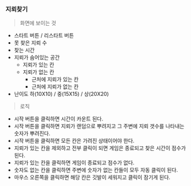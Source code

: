 ### **지뢰찾기**

> 화면에 보이는 것
  - 스타트 버튼 / 리스타트 버튼
  - 못 찾은 지뢰 수
  - 찾는 시간
  - 지뢰가 숨어있는 공간
    - 지뢰가 있는 칸
    - 지뢰가 없는 칸
      - 근처에 지뢰가 있는 칸
      - 근처에 지뢰가 없는 칸
  - 난이도 하(10X10) / 중(15X15) / 상(20X20)

> 로직
  - 시작 버튼을 클릭하면 시간이 카운트 된다.
  - 시작 버튼을 클릭하면 지뢰가 랜덤으로 뿌려지고 그 주변에 지뢰 갯수를 나타내는 숫자가 뿌려진다.
  - 시작 버튼을 클릭하면 모든 칸은 가려진 상태이어야 한다.
  - 지뢰가 있는 칸을 제외하고 전부 클릭이 되면 게임은 종료되고 찾은 시간이 점수가 된다.
  - 지뢰가 있는 칸을 클릭하면 게임이 종료되고 점수가 없다.
  - 숫자도 없는 칸을 클릭하면 주변에 숫자가 없는 칸들이 모두 자동 클릭이 된다.
  - 마우스 오른쪽을 클릭하면 해당 칸은 깃발이 세워지고 클릭이 잠기게 된다.

